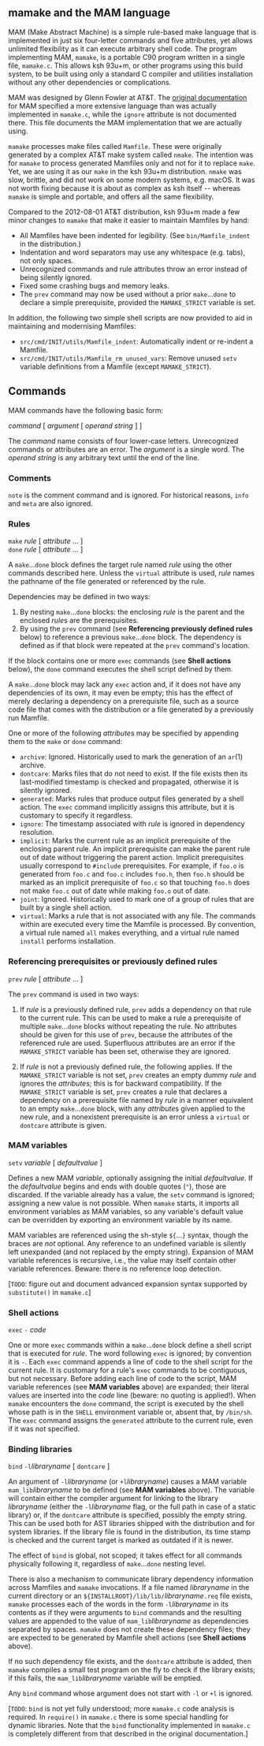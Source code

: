 ## mamake and the MAM language ##

MAM (Make Abstract Machine) is a simple rule-based make language
that is implemented in just six four-letter commands and five attributes,
yet allows unlimited flexibility as it can execute arbitrary shell code.
The program implementing MAM, `mamake`,
is a portable C90 program written in a single file, `mamake.c`.
This allows ksh 93u+m,
or other programs using this build system,
to be built using only a standard C compiler and utilities installation
without any other dependencies or complications.

MAM was designed by Glenn Fowler at AT&T.
The [original documentation](http://web.archive.org/web/20041227143022/http://www2.research.att.com/~gsf/mam/mam.html)
for MAM specified a more extensive language than was actually implemented in `mamake.c`,
while the `ignore` attribute is not documented there.
This file documents the MAM implementation that we are actually using.

`mamake` processes make files called `Mamfile`.
These were originally generated by a complex AT&T make system called `nmake`.
The intention was for `mamake` to process generated Mamfiles only
and not for it to replace `make`.
Yet, we are using it as our `make` in the ksh 93u+m distribution.
`nmake` was slow, brittle, and did not work on some modern systems, e.g. macOS.
It was not worth fixing because it is about as complex as ksh itself --
whereas `mamake` is simple and portable, and offers all the same flexibility.

Compared to the 2012-08-01 AT&T distribution,
ksh 93u+m made a few minor changes to `mamake` that make it easier to maintain Mamfiles by hand:
* All Mamfiles have been indented for legibility. (See `bin/Mamfile_indent` in the distribution.)
* Indentation and word separators may use any whitespace (e.g. tabs), not only spaces.
* Unrecognized commands and rule attributes throw an error instead of being silently ignored.
* Fixed some crashing bugs and memory leaks.
* The `prev` command may now be used without a prior `make`...`done` to declare a simple
  prerequisite, provided the `MAMAKE_STRICT` variable is set.

In addition, the following two simple shell scripts are now provided to aid
in maintaining and modernising Mamfiles:

* `src/cmd/INIT/utils/Mamfile_indent`: Automatically indent or re-indent a Mamfile.
* `src/cmd/INIT/utils/Mamfile_rm_unused_vars`: Remove unused `setv` variable
  definitions from a Mamfile (except `MAMAKE_STRICT`).

## Commands ##

MAM commands have the following basic form:

*command* [ *argument* [ *operand string* ] ]

The *command* name consists of four lower-case letters.
Unrecognized commands or attributes are an error.
The *argument* is a single word.
The *operand string* is any arbitrary text until the end of the line.

### Comments ###

`note` is the comment command and is ignored.
For historical reasons, `info` and `meta` are also ignored.

### Rules ###

`make` *rule* [ *attribute* ... ]    
`done` *rule* [ *attribute* ... ]

A `make`...`done` block defines the target rule named *rule* using the other commands described here.
Unless the `virtual` attribute is used, *rule* names the pathname of the file generated or referenced by the rule.

Dependencies may be defined in two ways:
1. By nesting `make`...`done` blocks:
   the enclosing *rule* is the parent
   and the enclosed *rule*s are the prerequisites.
2. By using the `prev` command (see **Referencing previously defined rules** below)
   to reference a previous `make`...`done` block.
   The dependency is defined as if that block were repeated at the `prev` command's location.

If the block contains one or more `exec` commands (see **Shell actions** below),
the `done` command executes the shell script defined by them.

A `make`...`done` block may lack any `exec` action and, if it does not have any
dependencies of its own, it may even be empty; this has the effect of merely
declaring a dependency on a prerequisite file, such as a source code file that
comes with the distribution or a file generated by a previously run Mamfile.

One or more of the following *attribute*s may be specified
by appending them to the `make` or `done` command:
* `archive`: Ignored.
  Historically used to mark the generation of an `ar`(1) archive.
* `dontcare`: Marks files that do not need to exist.
  If the file exists then its last-modified timestamp is checked and propagated,
  otherwise it is silently ignored. 
* `generated`: Marks rules that produce output files generated by a shell action.
  The `exec` command implicitly assigns this attribute, but it is customary to specify it regardless.
* `ignore`: The timestamp associated with *rule* is ignored in dependency resolution.
* `implicit`: Marks the current rule as an implicit prerequisite of the enclosing parent rule.
  An implicit prerequisite can make the parent rule out of date without triggering the parent action.
  Implicit prerequisites usually correspond to `#include` prerequisites.
  For example, if `foo.o` is generated from `foo.c` and `foo.c` includes `foo.h`,
  then `foo.h` should be marked as an implicit prerequisite of `foo.c`
  so that touching `foo.h` does not make `foo.c` out of date while making `foo.o` out of date.
* `joint`: Ignored.
  Historically used to mark one of a group of rules that are built by a single shell action.
* `virtual`: Marks a rule that is not associated with any file.
  The commands within are executed every time the Mamfile is processed.
  By convention, a virtual rule named `all` makes everything,
  and a virtual rule named `install` performs installation.

### Referencing prerequisites or previously defined rules ###

`prev` *rule* [ *attribute* ... ]

The `prev` command is used in two ways:

1. If *rule* is a previously defined rule, `prev` adds a dependency on that rule to the current rule.
   This can be used to make a rule a prerequisite of multiple `make`...`done` blocks without repeating the rule.
   No attributes should be given for this use of `prev`, because the attributes of the referenced rule are used.
   Superfluous attributes are an error if the `MAMAKE_STRICT` variable has been set, otherwise they are ignored.

2. If *rule* is not a previously defined rule, the following applies.
   If the `MAMAKE_STRICT` variable is not set, `prev` creates an empty dummy
   *rule* and ignores the *attribute*s; this is for backward compatibility.
   If the `MAMAKE_STRICT` variable is set,
   `prev` creates a rule that declares a dependency on a prerequisite file named by *rule*
   in a manner equivalent to an empty `make`...`done` block,
   with any *attribute*s given applied to the new rule, and
   a nonexistent prerequisite is an error unless a `virtual` or `dontcare` attribute is given.

### MAM variables ###

`setv` *variable* [ *defaultvalue* ]

Defines a new MAM *variable*, optionally assigning the initial *defaultvalue*.
If the *defaultvalue* begins and ends with double quotes (`"`), those are discarded.
If the variable already has a value, the `setv` command is ignored; assigning a new value is not possible.
When `mamake` starts, it imports all environment variables as MAM variables,
so any variable's default value can be overridden by exporting an environment variable by its name.

MAM variables are referenced using the sh-style `${`...`}` syntax, though the braces are *not* optional.
Any reference to an undefined variable is silently left unexpanded (and not replaced by the empty string).
Expansion of MAM variable references is recursive, i.e., the value may itself contain other variable references.
Beware: there is no reference loop detection.

[`TODO`: figure out and document advanced expansion syntax supported by `substitute()` in `mamake.c`]

### Shell actions ###

`exec` `-` *code*

One or more `exec` commands within a `make`...`done` block
define a shell script that is executed for *rule*.
The word following `exec` is ignored; by convention it is `-`.
Each `exec` command appends a line of code to the shell script for the current rule.
It is customary for a rule's `exec` commands to be contiguous, but not necessary.
Before adding each line of code to the script,
MAM variable references (see **MAM variables** above)
are expanded; their literal values are inserted into the *code* line
(beware: no quoting is applied!).
When `mamake` encounters the `done` command,
the script is executed by the shell whose path is in the `SHELL` environment variable
or, absent that, by `/bin/sh`.
The `exec` command assigns the `generated` attribute to the current rule, even if it was not specified.

### Binding libraries ###

`bind` `-l`*libraryname* [ `dontcare` ]

An argument of `-l`*libraryname* (or `+l`*libraryname*)
causes a MAM variable `mam_lib`*libraryname* to be defined (see **MAM variables** above).
The variable will contain either the compiler argument for linking to the library *libraryname*
(either the `-l`*libraryname* flag, or the full path in case of a static library)
or, if the `dontcare` attribute is specified, possibly the empty string.
This can be used both for AST libraries shipped with the distribution and for system libraries.
If the library file is found in the distribution,
its time stamp is checked and the current target is marked as outdated if it is newer.

The effect of `bind` is global, not scoped; it takes effect for all commands
physically following it, regardless of `make`…`done` nesting level.

There is also a mechanism to communicate library dependency information across Mamfiles and `mamake` invocations.
If a file named *libraryname* in the current directory
or an `${INSTALLROOT}/lib/lib/`*libraryname*`.req` file
exists, `mamake` processes each of the words in the form `-l`*libraryname* in its contents
as if they were arguments to `bind` commands
and the resulting values are appended to the value of `mam_lib`*libraryname*
as dependencies separated by spaces.
`mamake` does not create these dependency files;
they are expected to be generated by Mamfile shell actions (see **Shell actions** above).

If no such dependency file exists, and the `dontcare` attribute is added,
then `mamake` compiles a small test program on the fly to check if the library exists;
if this fails, the `mam_lib`*libraryname* variable will be emptied.

Any `bind` command whose argument does not start with `-l` or `+l` is ignored.

[`TODO`: `bind` is not yet fully understood; more `mamake.c` code analysis is required.
In `require()` in `mamake.c` there is some special handling for dynamic libraries.
Note that the `bind` functionality implemented in `mamake.c`
is completely different from that described in the original documentation.]
